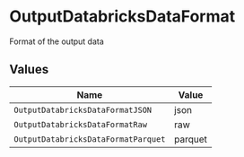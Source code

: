# OutputDatabricksDataFormat

Format of the output data


## Values

| Name                                | Value                               |
| ----------------------------------- | ----------------------------------- |
| `OutputDatabricksDataFormatJSON`    | json                                |
| `OutputDatabricksDataFormatRaw`     | raw                                 |
| `OutputDatabricksDataFormatParquet` | parquet                             |